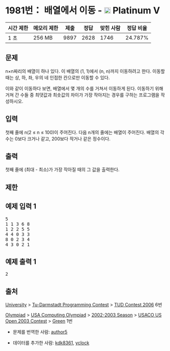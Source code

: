 # 1981번： 배열에서 이동 - <img src="https://static.solved.ac/tier_small/16.svg" style="height:20px" /> Platinum V



| 시간 제한 | 메모리 제한 | 제출 | 정답 | 맞힌 사람 | 정답 비율 |
| --- | --- | --- | --- | --- | --- |
| 1 초 | 256 MB | 9897 | 2628 | 1746 | 24.787% |
## 문제

n×n짜리의 배열이 하나 있다. 이 배열의 (1, 1)에서 (n, n)까지 이동하려고 한다. 이동할 때는 상, 하, 좌, 우의 네 인접한 칸으로만 이동할 수 있다.

이와 같이 이동하다 보면, 배열에서 몇 개의 수를 거쳐서 이동하게 된다. 이동하기 위해 거쳐 간 수들 중 최댓값과 최솟값의 차이가 가장 작아지는 경우를 구하는 프로그램을 작성하시오.

## 입력

첫째 줄에 n(2 ≤ n ≤ 100)이 주어진다. 다음 n개의 줄에는 배열이 주어진다. 배열의 각 수는 0보다 크거나 같고, 200보다 작거나 같은 정수이다.

## 출력

첫째 줄에 (최대 - 최소)가 가장 작아질 때의 그 값을 출력한다.

## 제한

## 예제 입력 1

<pre>5
1 1 3 6 8
1 2 2 5 5
4 4 0 3 3
8 0 2 3 4
4 3 0 2 1
</pre>
## 예제 출력 1

<pre>2
</pre>
## 출처

[University](/category/5) > [Tu-Darmstadt Programming Contest](/category/213) > [TUD Contest 2006](/category/detail/903) 6번

[Olympiad](/category/2) > [USA Computing Olympiad](/category/106) > [2002-2003 Season](/category/267) > [USACO US Open 2003 Contest](/category/754) > [Green](/category/detail/3416) 1번

- 문제를 번역한 사람: [author5](/user/author5)

- 데이터를 추가한 사람: [kdk8361](/user/kdk8361), [yclock](/user/yclock)